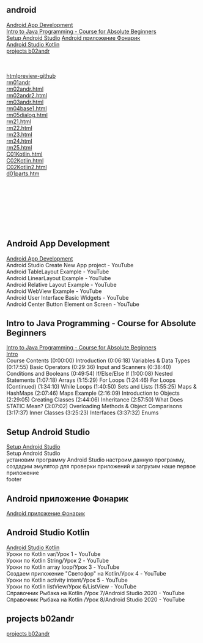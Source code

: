 ## android
[Android App Development](#Android-App-Development)  
[Intro to Java Programming - Course for Absolute Beginners](#Intro-to-Java-Programming---Course-for-Absolute-Beginners)  
[Setup Android Studio](#Setup-Android-Studio)
[Android приложение Фонарик](#Android-приложение-Фонарик)  
[Android Studio Kotlin](#Android-Studio-Kotlin)  
[projects b02andr](#projects-b02andr)  
[]()  
[]()  
[]()  

[htmlpreview-github](https://htmlpreview.github.io/)  
[rm01andr](https://htmlpreview.github.io/?https://github.com/mlapinm/jnotebook/blob/master/android/rm01andr.html)  
[rm02andr.html](https://htmlpreview.github.io/?https://github.com/mlapinm/jnotebook/blob/master/android/rm02andr.html)  
[rm02andr2.html](https://htmlpreview.github.io/?https://github.com/mlapinm/jnotebook/blob/master/android/rm02andr2.html)  
[rm03andr.html](https://htmlpreview.github.io/?https://github.com/mlapinm/jnotebook/blob/master/android/rm03andr.html)  
[rm04base1.html](https://htmlpreview.github.io/?https://github.com/mlapinm/jnotebook/blob/master/android/rm04base1.html)  
[rm05dialog.html](https://htmlpreview.github.io/?https://github.com/mlapinm/jnotebook/blob/master/android/rm05dialog.html)  
[rm21.html](https://htmlpreview.github.io/?https://github.com/mlapinm/jnotebook/blob/master/android/rm21.html)  
[rm22.html](https://htmlpreview.github.io/?https://github.com/mlapinm/jnotebook/blob/master/android/rm22.html)  
[rm23.html](https://htmlpreview.github.io/?https://github.com/mlapinm/jnotebook/blob/master/android/rm23.html)  
[rm24.html](https://htmlpreview.github.io/?https://github.com/mlapinm/jnotebook/blob/master/android/rm24.html)  
[rm25.html](https://htmlpreview.github.io/?https://github.com/mlapinm/jnotebook/blob/master/android/rm25.html)  
[C01Kotlin.html](https://htmlpreview.github.io/?https://github.com/mlapinm/jnotebook/blob/master/android/C01Kotlin.html)  
[C02Kotlin.html](https://htmlpreview.github.io/?https://github.com/mlapinm/jnotebook/blob/master/android/C02Kotlin.html)  
[C02Kotlin2.html](https://htmlpreview.github.io/?https://github.com/mlapinm/jnotebook/blob/master/android/C02Kotlin2.html)  
[d01parts.htm](https://htmlpreview.github.io/?https://github.com/mlapinm/jnotebook/blob/master/android/d01parts.htm)  
[](https://htmlpreview.github.io/?https://github.com/mlapinm/jnotebook/blob/master/android/)  
[](https://htmlpreview.github.io/?https://github.com/mlapinm/jnotebook/blob/master/android/)  
[](https://htmlpreview.github.io/?https://github.com/mlapinm/jnotebook/blob/master/android/)  
[]()  
[]()  
[]()  
[]()  

[]()  
[]()  

## Android App Development  
[Android App Development](b0312devnami.md)  
Android Studio Create New App project - YouTube  
Android TableLayout Example - YouTube  
Android LinearLayout Example - YouTube  
Android Relative Layout Example - YouTube  
Android WebView Example - YouTube  
Android User Interface Basic Widgets - YouTube  
Android Center Button Element on Screen - YouTube  

## Intro to Java Programming - Course for Absolute Beginners
[Intro to Java Programming - Course for Absolute Beginners](j2022java.md)  
[Intro ](j2021java.md)  
Course Contents
(0:00:00) Introduction
(0:06:18) Variables & Data Types
(0:17:55) Basic Operators
(0:29:36) Input and Scanners
(0:38:40) Conditions and Booleans
(0:49:54) If/Else/Else If
(1:00:08) Nested Statements
(1:07:18) Arrays
(1:15:29) For Loops
(1:24:46) For Loops (Continued)
(1:34:10) While Loops
(1:40:50) Sets and Lists
(1:55:25) Maps & HashMaps
(2:07:46) Maps Example
(2:16:09) Introduction to Objects
(2:29:05) Creating Classes
(2:44:06) Inheritance
(2:57:50) What Does STATIC Mean?
(3:07:02) Overloading Methods & Object Comparisons
(3:17:37) Inner Classes
(3:25:23) Interfaces
(3:37:32) Enums

## Setup Android Studio
[Setup Android Studio](b0202neco.md)  
Setup Android Studio  
установим программу Android Studio настроим данную программу, создадим эмулятор для проверки приложений и загрузим наше первое приложение  
footer  

## Android приложение Фонарик
[Android приложение Фонарик](b0212neco.md)  

## Android Studio Kotlin
[Android Studio Kotlin](b0222neco.md)  
Уроки по Kotlin var/Урок 1 - YouTube  
Уроки по Kotlin String/Урок 2 - YouTube  
Уроки по Kotlin array loop/Урок 3 - YouTube  
Создаем приложение "Светофор" на Kotlin/Урок 4 - YouTube  
Уроки по Kotlin activity intent/Урок 5 - YouTube  
Уроки по Kotlin listView/Урок 6/ListView - YouTube  
Справочник Рыбака на Kotlin /Урок 7/Android Studio 2020 - YouTube  
Справочник Рыбака на Kotlin /Урок 8/Android Studio 2020 - YouTube  

## projects b02andr
[projects b02andr](b2022prj.md)  


## 
[]()  


## 
[]()  


## 
[]()  


## 
[]()  



